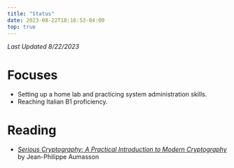 ```yaml
---
title: "Status"
date: 2023-08-22T18:16:53-04:00
top: true
---
```


_Last Updated 8/22/2023_

# Focuses
- Setting up a home lab and practicing system administration skills.
- Reaching Italian B1 proficiency.

# Reading
- [_Serious Cryptography: A Practical Introduction to Modern Cryptography_](https://nostarch.com/seriouscrypto)
by Jean-Philippe Aumasson





